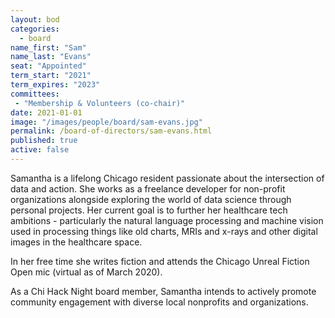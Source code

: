 ```yaml
---
layout: bod
categories: 
  - board
name_first: "Sam"
name_last: "Evans"
seat: "Appointed"
term_start: "2021"
term_expires: "2023"
committees:
 - "Membership & Volunteers (co-chair)"
date: 2021-01-01
image: "/images/people/board/sam-evans.jpg"
permalink: /board-of-directors/sam-evans.html
published: true
active: false
---
```


Samantha is a lifelong Chicago resident passionate about the intersection of data and action. She works as a freelance developer for non-profit organizations alongside exploring the world of data science through personal projects. Her current goal is to further her healthcare tech ambitions - particularly the natural language processing and machine vision used in processing things like old charts, MRIs and x-rays and other digital images in the healthcare space.

In her free time she writes fiction and attends the Chicago Unreal Fiction Open mic (virtual as of March 2020).

As a Chi Hack Night board member, Samantha intends to actively promote community engagement with diverse local nonprofits and organizations.

